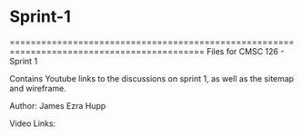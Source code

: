 # Sprint-1
===========================================================================================
Files for CMSC 126 - Sprint 1

Contains Youtube links to the discussions on sprint 1, as well as the sitemap and wireframe.

Author: James Ezra Hupp

Video Links:
